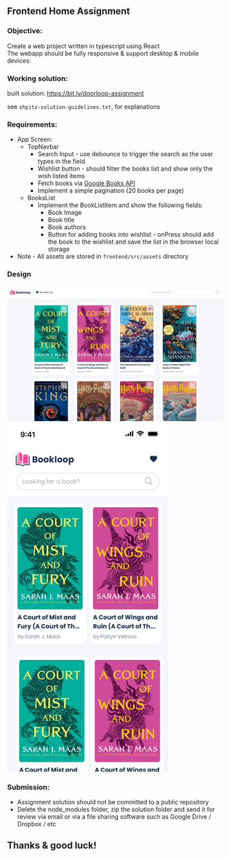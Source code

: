 ## Frontend Home Assignment

### Objective: 

Create a web project written in typescript using React \
The webapp should be fully responsive & support desktop & mobile devices:

### Working solution:

built solution: <a href="https://bit.ly/doorloop-assignment" target="_blank">https://bit.ly/doorloop-assignment</a>

see `shpitz-solution-guidelines.txt`, for explanations

### Requirements:

- App Screen: 
  - TopNavbar
      - Search Input - use debounce to trigger the search as the user types in the field
      - Wishlist button - should filter the books list and show only the wish listed items
      - Fetch books via [Google Books API](https://developers.google.com/books/docs/v1/using#WorkingVolumes)
      - Implement a simple pagination (20 books per page)
  - BooksList
      - Implement the  BookListItem and show the following fields:
          - Book Image
          - Book title
          - Book authors
          - Button for adding books into wishlist - onPress should add the book to the wishlist and save the list in the browser local storage
- Note - All assets are stored in `frontend/src/assets` directory

### Design

![Alt text](style-guide/booksList.jpg "Homepage Desktop")
![Alt text](style-guide/booksList-mobile.jpg "Homepage Mobile")

### Submission:
- Assignment solution should not be committed to a public repository
- Delete the node_modules folder, zip the solution folder and send it for review via email or via a file sharing software such as Google Drive / Dropbox / etc

## Thanks & good luck!
